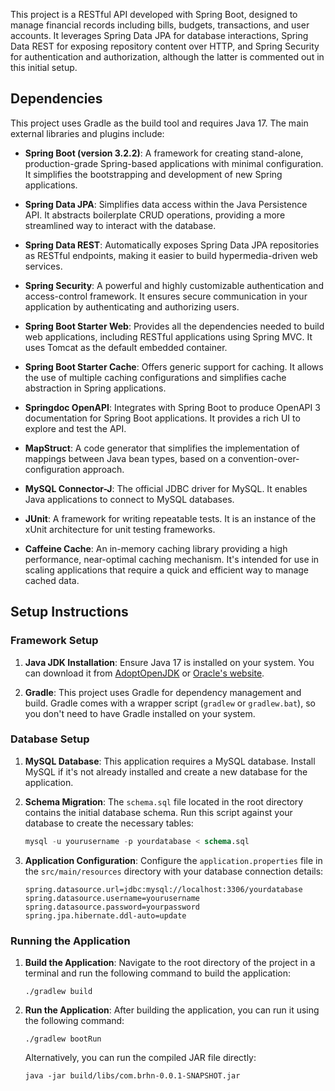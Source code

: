 This project is a RESTful API developed with Spring Boot, designed to manage financial records including bills, budgets, transactions, and user accounts. It leverages Spring Data JPA for database interactions, Spring Data REST for exposing repository content over HTTP, and Spring Security for authentication and authorization, although the latter is commented out in this initial setup.

## Dependencies

This project uses Gradle as the build tool and requires Java 17. The main external libraries and plugins include:

- **Spring Boot (version 3.2.2)**: A framework for creating stand-alone, production-grade Spring-based applications with minimal configuration. It simplifies the bootstrapping and development of new Spring applications.

- **Spring Data JPA**: Simplifies data access within the Java Persistence API. It abstracts boilerplate CRUD operations, providing a more streamlined way to interact with the database.

- **Spring Data REST**: Automatically exposes Spring Data JPA repositories as RESTful endpoints, making it easier to build hypermedia-driven web services.

- **Spring Security**: A powerful and highly customizable authentication and access-control framework. It ensures secure communication in your application by authenticating and authorizing users.

- **Spring Boot Starter Web**: Provides all the dependencies needed to build web applications, including RESTful applications using Spring MVC. It uses Tomcat as the default embedded container.

- **Spring Boot Starter Cache**: Offers generic support for caching. It allows the use of multiple caching configurations and simplifies cache abstraction in Spring applications.

- **Springdoc OpenAPI**: Integrates with Spring Boot to produce OpenAPI 3 documentation for Spring Boot applications. It provides a rich UI to explore and test the API.

- **MapStruct**: A code generator that simplifies the implementation of mappings between Java bean types, based on a convention-over-configuration approach.

- **MySQL Connector-J**: The official JDBC driver for MySQL. It enables Java applications to connect to MySQL databases.

- **JUnit**: A framework for writing repeatable tests. It is an instance of the xUnit architecture for unit testing frameworks.

- **Caffeine Cache**: An in-memory caching library providing a high performance, near-optimal caching mechanism. It's intended for use in scaling applications that require a quick and efficient way to manage cached data.

## Setup Instructions

### Framework Setup

1. **Java JDK Installation**: Ensure Java 17 is installed on your system. You can download it from [AdoptOpenJDK](https://adoptopenjdk.net/) or [Oracle's website](https://www.oracle.com/java/technologies/javase-jdk17-downloads.html).

2. **Gradle**: This project uses Gradle for dependency management and build. Gradle comes with a wrapper script (`gradlew` or `gradlew.bat`), so you don't need to have Gradle installed on your system.

### Database Setup

1. **MySQL Database**: This application requires a MySQL database. Install MySQL if it's not already installed and create a new database for the application.

2. **Schema Migration**: The `schema.sql` file located in the root directory contains the initial database schema. Run this script against your database to create the necessary tables:

   ```sql
   mysql -u yourusername -p yourdatabase < schema.sql
   ```

3. **Application Configuration**: Configure the `application.properties` file in the `src/main/resources` directory with your database connection details:

   ```properties
   spring.datasource.url=jdbc:mysql://localhost:3306/yourdatabase
   spring.datasource.username=yourusername
   spring.datasource.password=yourpassword
   spring.jpa.hibernate.ddl-auto=update
   ```

### Running the Application

1. **Build the Application**: Navigate to the root directory of the project in a terminal and run the following command to build the application:

   ```shell
   ./gradlew build
   ```

2. **Run the Application**: After building the application, you can run it using the following command:

   ```shell
   ./gradlew bootRun
   ```

   Alternatively, you can run the compiled JAR file directly:

   ```shell
   java -jar build/libs/com.brhn-0.0.1-SNAPSHOT.jar